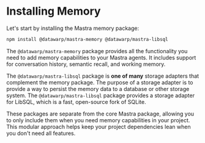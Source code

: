 # Installing Memory

Let's start by installing the Mastra memory package:

```bash
npm install @datawarp/mastra-memory @datawarp/mastra-libsql
```

The `@datawarp/mastra-memory` package provides all the functionality you need to add memory capabilities to your Mastra agents. It includes support for conversation history, semantic recall, and working memory.

The `@datawarp/mastra-libsql` package is **one of many** storage adapters that complement the memory package. The purpose of a storage adapter is to provide a way to persist the memory data to a database or other storage system. The `@datawarp/mastra-libsql` package provides a storage adapter for LibSQL, which is a fast, open-source fork of SQLite.

These packages are separate from the core Mastra package, allowing you to only include them when you need memory capabilities in your project. This modular approach helps keep your project dependencies lean when you don't need all features.
